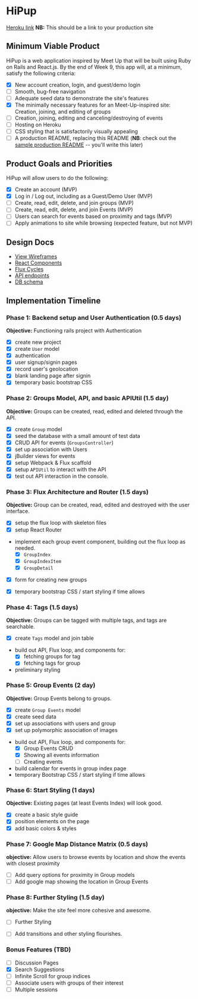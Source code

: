 # HiPup

[Heroku link][heroku] **NB:** This should be a link to your production site

[heroku]: https://hi-pup.herokuapp.com

## Minimum Viable Product

HiPup is a web application inspired by Meet Up that will be built using Ruby on Rails and React.js.  By the end of Week 9, this app will, at a minimum, satisfy the following criteria:

- [x] New account creation, login, and guest/demo login
- [ ] Smooth, bug-free navigation
- [ ] Adequate seed data to demonstrate the site's features
- [x] The minimally necessary features for an Meet-Up-inspired site: Creation, joining, and editing of groups
- [ ] Creation, joining, editing and canceling/destroying of events
- [ ] Hosting on Heroku
- [ ] CSS styling that is satisfactorily visually appealing
- [ ] A production README, replacing this README (**NB**: check out the [sample production README](https://github.com/appacademy/sample-project-proposal/blob/master/docs/production_readme.md) -- you'll write this later)

## Product Goals and Priorities

HiPup will allow users to do the following:

<!-- This is a Markdown checklist. Use it to keep track of your
progress. Put an x between the brackets for a checkmark: [x] -->

- [x] Create an account (MVP)
- [x] Log in / Log out, including as a Guest/Demo User (MVP)
- [ ] Create, read, edit, delete, and join groups (MVP)
- [ ] Create, read, edit, delete, and join Events (MVP)
- [ ] Users can search for events based on proximity and tags (MVP)
- [ ] Apply animations to site while browsing (expected feature, but not MVP)

## Design Docs
* [View Wireframes][views]
* [React Components][components]
* [Flux Cycles][flux-cycles]
* [API endpoints][api-endpoints]
* [DB schema][schema]

[views]: ./docs/views.md
[components]: ./docs/components.md
[flux-cycles]: ./docs/flux-cycles.md
[api-endpoints]: ./docs/api-endpoints.md
[schema]: ./docs/schema.md

## Implementation Timeline

### Phase 1: Backend setup and User Authentication (0.5 days)

**Objective:** Functioning rails project with Authentication

- [x] create new project
- [x] create `User` model
- [x] authentication
- [x] user signup/signin pages
- [x] record user's geolocation
- [x] blank landing page after signin
- [x] temporary basic bootstrap CSS

### Phase 2: Groups Model, API, and basic APIUtil (1.5 day)

**Objective:** Groups can be created, read, edited and deleted through
the API.

- [x] create `Group` model
- [x] seed the database with a small amount of test data
- [x] CRUD API for events (`GroupsController`)
- [x] set up association with Users
- [x] jBuilder views for events
- [x] setup Webpack & Flux scaffold
- [x] setup `APIUtil` to interact with the API
- [x] test out API interaction in the console.

### Phase 3: Flux Architecture and Router (1.5 days)

**Objective:** Group can be created, read, edited and destroyed with the
user interface.

- [x] setup the flux loop with skeleton files
- [x] setup React Router
- implement each group event component, building out the flux loop as needed.
  - [x] `GroupIndex`
  - [x] `GroupIndexItem`
  - [x] `GroupDetail`
- [x] form for creating new groups
- [x] temporary bootstrap CSS / start styling if time allows


### Phase 4: Tags (1.5 days)

**Objective:** Groups can be tagged with multiple tags, and tags are searchable.

- [x] create `Tags` model and join table
- build out API, Flux loop, and components for:
  - [x] fetching groups for tag
  - [x] fetching tags for group
- preliminary styling

### Phase 5: Group Events (2 day)

**Objective:** Group Events belong to groups.

- [x] create `Group Events` model
- [x] create seed data
- [x] set up associations with users and group
- [x] set up polymorphic association of images
- build out API, Flux loop, and components for:
  - [x] Group Events CRUD
  - [x] Showing all events information
  - [ ] Creating events
- build calendar for events in group index page
- temporary Bootstrap CSS / start styling if time allows


### Phase 6: Start Styling (1 days)

**Objective:** Existing pages (at least Events Index) will look good.

- [x] create a basic style guide
- [x] position elements on the page
- [x] add basic colors & styles

### Phase 7: Google Map Distance Matrix (0.5 days)

**objective:** Allow users to browse events by location and show the events with closest proximity

- [ ] Add query options for proximity in Group models
- [ ] Add google map showing the location in Group Events

### Phase 8: Further Styling (1.5 day)

**objective:** Make the site feel more cohesive and awesome.

- [ ] Further Styling
- [ ] Add transitions and other styling flourishes.


### Bonus Features (TBD)
- [ ] Discussion Pages
- [x] Search Suggestions
- [ ] Infinite Scroll for group indices
- [ ] Associate users with groups of their interest
- [ ] Multiple sessions

[phase-one]: ./docs/phases/phase1.md
[phase-two]: ./docs/phases/phase2.md
[phase-three]: ./docs/phases/phase3.md
[phase-four]: ./docs/phases/phase4.md
[phase-five]: ./docs/phases/phase5.md
[phase-six]: ./docs/phases/phase6.md
[phase-seven]: ./docs/phases/phase7.md
[phase-eight]: ./docs/phases/phase8.md
[phase-nine]: ./docs/phases/phase9.md
